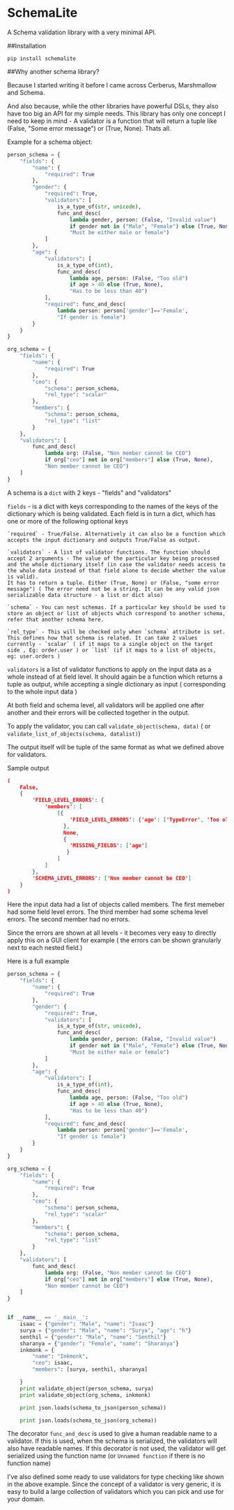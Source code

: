 # SchemaLite

A Schema validation library with a very minimal API.

##Installation

	pip install schemalite

##Why another schema library?

Because I started writing it before I came across Cerberus, Marshmallow and Schema.

And also because, while the other libraries have powerful DSLs, they also have too big an API for my simple needs. This library has only one concept I need to keep in mind - A validator is a function that will return a tuple like (False, "Some error message") or (True, None). Thats all.

Example for a schema object:

```python
person_schema = {
    "fields": {
        "name": {
            "required": True
        },
        "gender": {
            "required": True,
            "validators": [
                is_a_type_of(str, unicode),
                func_and_desc(
                    lambda gender, person: (False, "Invalid value")
                    if gender not in ("Male", "Female") else (True, None),
                    "Must be either male or female")
            ]
        },
        "age": {
            "validators": [
                is_a_type_of(int),
                func_and_desc(
                    lambda age, person: (False, "Too old")
                    if age > 40 else (True, None),
                    "Has to be less than 40")
            ],
            "required": func_and_desc(
                lambda person: person['gender']=='Female',
                "If gender is female")
        }
    }
}

org_schema = {
    "fields": {
        "name": {
            "required": True
        },
        "ceo": {
            "schema": person_schema,
            "rel_type": "scalar"
        },
        "members": {
            "schema": person_schema,
            "rel_type": "list"
        }
    },
    "validators": [
        func_and_desc(
            lambda org: (False, "Non member cannot be CEO")
            if org["ceo"] not in org["members"] else (True, None),
            "Non member cannot be CEO")
    ]
}
```

A schema is a `dict` with 2 keys - "fields" and "validators"

`fields` - is a dict with keys corresponding to the names of the keys of the dictionary which is being validated. Each field is in turn a dict, which has one or more of the following optional keys

    `required` - True/False. Alternatively it can also be a function which accepts the input dictionary and outputs True/False as output. 

    `validators` - A list of validator functions. The function should accept 2 arguments - The value of the particular key being processed and the whole dictionary itself (in case the validator needs access to the whole data instead of that field alone to decide whether the value is valid).
    It has to return a tuple. Either (True, None) or (False, "some error message") ( The error need not be a string. It can be any valid json serializable data structure - a list or dict also)

    `schema` - You can nest schemas. If a particular key should be used to store an object or list of objects which correspond to another schema, refer that another schema here.

    `rel_type` - This will be checked only when `schema` attribute is set. This defines how that schema is related. It can take 2 values currently - `scalar` ( if it maps to a single object on the target side , Eg: order.user ) or `list` (if it maps to a list of objects, eg: user.orders )

`validators` is a list of validator functions to apply on the input data as a whole instead of at field level. It should again be a function which returns a tuple as output, while accepting a single dictionary as input ( corresponding to the whole input data )

At both field and schema level, all validators will be applied one after another and their errors will be collected together in the output. 

To apply the validator, you can call   `validate_object(schema, data)` ( or `validate_list_of_objects(schema, datalist)`)

The output itself will be tuple of the same format as what we defined above for validators.

Sample output

```json
(
    False,
    {
        'FIELD_LEVEL_ERRORS': {
            'members': [
                [{
                    'FIELD_LEVEL_ERRORS': {'age': ['TypeError', 'Too old']}
                  },
                  None,
                  {
                    'MISSING_FIELDS': ['age']
                   }
                ]
            ]
        },
        'SCHEMA_LEVEL_ERRORS': ['Non member cannot be CEO']
    }
)
```

Here the input data had a list of objects called members. The first memeber had some field level errors. The third member had some schema level errors. The second member had no errors.

Since the errors are shown at all levels - it becomes very easy to directly apply this on a GUI client for example ( the errors can be shown granularly next to each nested field.)

Here is a full example

```python
person_schema = {
    "fields": {
        "name": {
            "required": True
        },
        "gender": {
            "required": True,
            "validators": [
                is_a_type_of(str, unicode),
                func_and_desc(
                    lambda gender, person: (False, "Invalid value")
                    if gender not in ("Male", "Female") else (True, None),
                    "Must be either male or female")
            ]
        },
        "age": {
            "validators": [
                is_a_type_of(int),
                func_and_desc(
                    lambda age, person: (False, "Too old")
                    if age > 40 else (True, None),
                    "Has to be less than 40")
            ],
            "required": func_and_desc(
                lambda person: person['gender']=='Female',
                "If gender is female")
        }
    }
}

org_schema = {
    "fields": {
        "name": {
            "required": True
        },
        "ceo": {
            "schema": person_schema,
            "rel_type": "scalar"
        },
        "members": {
            "schema": person_schema,
            "rel_type": "list"
        }
    },
    "validators": [
        func_and_desc(
            lambda org: (False, "Non member cannot be CEO")
            if org["ceo"] not in org["members"] else (True, None),
            "Non member cannot be CEO")
    ]
}


if __name__ == '__main__':
    isaac = {"gender": "Male", "name": "Isaac"}
    surya = {"gender": "Male", "name": "Surya", "age": "h"}
    senthil = {"gender": "Male", "name": "Senthil"}
    sharanya = {"gender": "Female", "name": "Sharanya"}
    inkmonk = {
        "name": "Inkmonk",
        "ceo": isaac,
        "members": [surya, senthil, sharanya]

    }
    print validate_object(person_schema, surya)
    print validate_object(org_schema, inkmonk)

    print json.loads(schema_to_json(person_schema))

    print json.loads(schema_to_json(org_schema))
```

The decorator `func_and_desc` is used to give a human readable name to a validator. If this is used, when the schema is serialized, the validators will also have readable names. If this decorator is not used, the validator will get serialized using the function name (or `Unnamed function` if there is no function name)

I've also defined some ready to use validators for type checking like shown in the above example. Since the concept of a validator is very generic, it is easy to build a large collection of validators which you can pick and use for your domain.